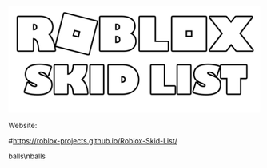 <img src="./RobloxSL.png">


Website:

#https://roblox-projects.github.io/Roblox-Skid-List/


balls\nballs
